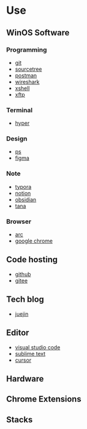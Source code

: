 # Use

## WinOS Software

### Programming

- [git]()
- [sourcetree](https://www.sourcetreeapp.com/)
- [postman]()
- [wireshark](https://www.wireshark.org/)
- [xshell]()
- [xftp]()


### Terminal

- [hyper](https://hyper.is/)


### Design

- [ps]()
- [figma]()

### Note

- [typora]()
- [notion]()
- [obsidian]()
- [tana]()

### Browser

- [arc]()
- [google chrome]()

## Code hosting

- [github]()
- [gitee]()

## Tech blog

- [juejin]()


## Editor

- [visual studio code](https://code.visualstudio.com/) 
- [sublime text](https://www.sublimetext.com/)
- [cursor](https://www.cursor.com/)

## Hardware


## Chrome Extensions

## Stacks


